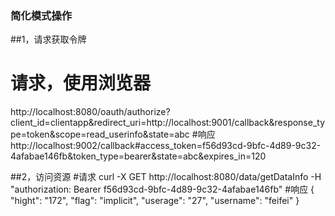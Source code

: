 ### 简化模式操作
##1，请求获取令牌
# 请求，使用浏览器
http://localhost:8080/oauth/authorize?client_id=clientapp&redirect_uri=http://localhost:9001/callback&response_type=token&scope=read_userinfo&state=abc
#响应
http://localhost:9002/callback#access_token=f56d93cd-9bfc-4d89-9c32-4afabae146fb&token_type=bearer&state=abc&expires_in=120

##2，访问资源
#请求
curl -X GET http://localhost:8080/data/getDataInfo -H "authorization: Bearer f56d93cd-9bfc-4d89-9c32-4afabae146fb"
#响应
{
    "hight": "172",
    "flag": "implicit",
    "userage": "27",
    "username": "feifei"
}